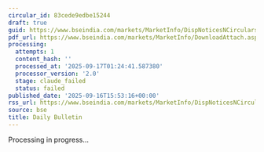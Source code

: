 ```yaml
---
circular_id: 83cede9edbe15244
draft: true
guid: https://www.bseindia.com/markets/MarketInfo/DispNoticesNCirculars.aspx?Noticeid={C709168F-1A87-446E-BE65-B3423CFDD69E}&noticeno=20250916-79&dt=09/16/2025&icount=79&totcount=79&flag=0
pdf_url: https://www.bseindia.com/markets/MarketInfo/DownloadAttach.aspx?id=20250916-79&attachedId=218f05b4-9012-4582-a22c-2de9164a33dd
processing:
  attempts: 1
  content_hash: ''
  processed_at: '2025-09-17T01:24:41.587380'
  processor_version: '2.0'
  stage: claude_failed
  status: failed
published_date: '2025-09-16T15:53:16+00:00'
rss_url: https://www.bseindia.com/markets/MarketInfo/DispNoticesNCirculars.aspx?Noticeid={C709168F-1A87-446E-BE65-B3423CFDD69E}&noticeno=20250916-79&dt=09/16/2025&icount=79&totcount=79&flag=0
source: bse
title: Daily Bulletin
---
```


Processing in progress...